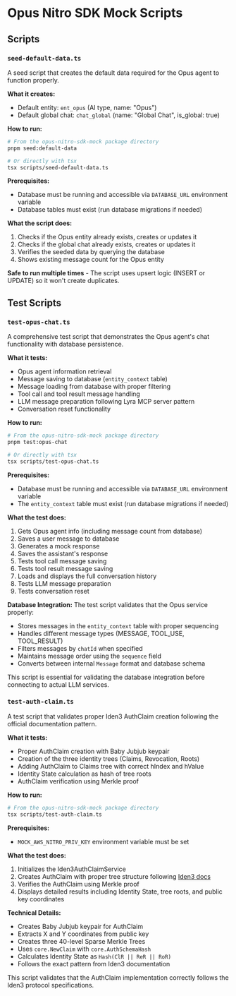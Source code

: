 # Opus Nitro SDK Mock Scripts

## Scripts

### `seed-default-data.ts`

A seed script that creates the default data required for the Opus agent to function properly.

**What it creates:**
- Default entity: `ent_opus` (AI type, name: "Opus")
- Default global chat: `chat_global` (name: "Global Chat", is_global: true)

**How to run:**
```bash
# From the opus-nitro-sdk-mock package directory
pnpm seed:default-data

# Or directly with tsx
tsx scripts/seed-default-data.ts
```

**Prerequisites:**
- Database must be running and accessible via `DATABASE_URL` environment variable
- Database tables must exist (run database migrations if needed)

**What the script does:**
1. Checks if the Opus entity already exists, creates or updates it
2. Checks if the global chat already exists, creates or updates it
3. Verifies the seeded data by querying the database
4. Shows existing message count for the Opus entity

**Safe to run multiple times** - The script uses upsert logic (INSERT or UPDATE) so it won't create duplicates.

## Test Scripts

### `test-opus-chat.ts`

A comprehensive test script that demonstrates the Opus agent's chat functionality with database persistence.

**What it tests:**
- Opus agent information retrieval
- Message saving to database (`entity_context` table)
- Message loading from database with proper filtering
- Tool call and tool result message handling
- LLM message preparation following Lyra MCP server pattern
- Conversation reset functionality

**How to run:**
```bash
# From the opus-nitro-sdk-mock package directory
pnpm test:opus-chat

# Or directly with tsx
tsx scripts/test-opus-chat.ts
```

**Prerequisites:**
- Database must be running and accessible via `DATABASE_URL` environment variable
- The `entity_context` table must exist (run database migrations if needed)

**What the test does:**
1. Gets Opus agent info (including message count from database)
2. Saves a user message to database
3. Generates a mock response
4. Saves the assistant's response
5. Tests tool call message saving
6. Tests tool result message saving
7. Loads and displays the full conversation history
8. Tests LLM message preparation
9. Tests conversation reset

**Database Integration:**
The test script validates that the Opus service properly:
- Stores messages in the `entity_context` table with proper sequencing
- Handles different message types (MESSAGE, TOOL_USE, TOOL_RESULT)
- Filters messages by `chatId` when specified
- Maintains message order using the `sequence` field
- Converts between internal `Message` format and database schema

This script is essential for validating the database integration before connecting to actual LLM services.

### `test-auth-claim.ts`

A test script that validates proper Iden3 AuthClaim creation following the official documentation pattern.

**What it tests:**
- Proper AuthClaim creation with Baby Jubjub keypair
- Creation of the three identity trees (Claims, Revocation, Roots)
- Adding AuthClaim to Claims tree with correct hIndex and hValue
- Identity State calculation as hash of tree roots
- AuthClaim verification using Merkle proof

**How to run:**
```bash
# From the opus-nitro-sdk-mock package directory
tsx scripts/test-auth-claim.ts
```

**Prerequisites:**
- `MOCK_AWS_NITRO_PRIV_KEY` environment variable must be set

**What the test does:**
1. Initializes the Iden3AuthClaimService
2. Creates AuthClaim with proper tree structure following [Iden3 docs](https://docs.iden3.io/getting-started/identity/identity-state/#create-identity-trees-and-add-authclaim)
3. Verifies the AuthClaim using Merkle proof
4. Displays detailed results including Identity State, tree roots, and public key coordinates

**Technical Details:**
- Creates Baby Jubjub keypair for AuthClaim
- Extracts X and Y coordinates from public key
- Creates three 40-level Sparse Merkle Trees
- Uses `core.NewClaim` with `core.AuthSchemaHash`
- Calculates Identity State as `Hash(ClR || ReR || RoR)`
- Follows the exact pattern from Iden3 documentation

This script validates that the AuthClaim implementation correctly follows the Iden3 protocol specifications. 
